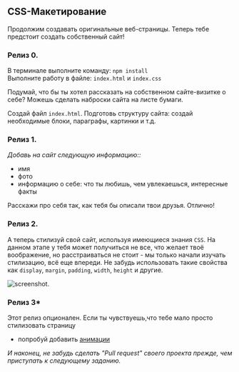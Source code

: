 ## CSS-Макетирование

Продолжим создавать оригинальные веб-страницы. Теперь тебе предстоит создать собственный сайт!

### Релиз 0.

В терминале выполните команду: `npm install`  
Выполните работу в файле: `index.html` и `index.css`

Подумай, что бы ты хотел рассказать на собственном сайте-визитке о себе? Можешь сделать наброски сайта на листе бумаги.

Создай файл `index.html`. Подготовь структуру сайта: создай необходимые блоки, параграфы, картинки и т.д.

### Релиз 1.

_Добавь на сайт следующую информацию::_

- имя
- фото
- информацию о себе: что ты любишь, чем увлекаешься, интересные факты

Расскажи про себя так, как тебя бы описали твои друзья. Отлично!

### Релиз 2.

А теперь стилизуй свой сайт, используя имеющиеся знания `CSS`.
На данном этапе у тебя может получиться не все, что желает твоё воображение, но расстраиваться не стоит - мы только начали изучать стилизацию, всё еще впереди.
Не забудь использовать такие свойства как `display`, `margin`, `padding`, `width`, `height` и другие.

![screenshot](readme-asset/example.gif).

### Релиз 3\*

Этот релиз опционален.
Если ты чувствуешь,что тебе мало просто стилизовать страницу

- попробуй добавить [анимации](https://www.w3schools.com/css/css3_animations.asp)

_И наконец, не забудь сделать "Pull request" своего проекта прежде, чем приступать к следующему заданию._
